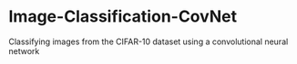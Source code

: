 # Image-Classification-CovNet
Classifying images from the CIFAR-10 dataset using a convolutional neural network
